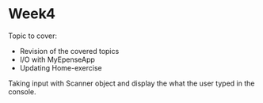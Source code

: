 # Week4

Topic to cover:

* Revision of the covered topics
* I/O with MyEpenseApp
* Updating Home-exercise

Taking input with Scanner object and display the what the user typed in the console.

